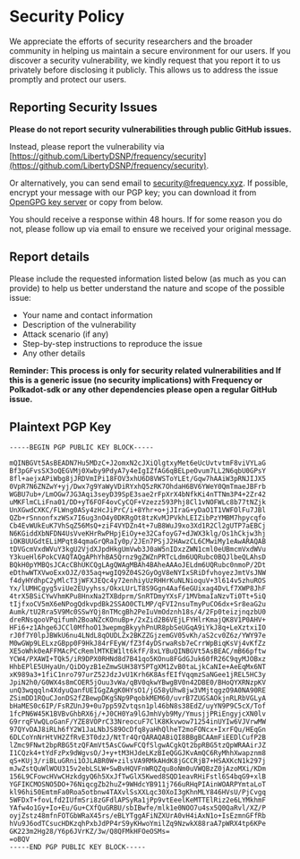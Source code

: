 # Security Policy

We appreciate the efforts of security researchers and the broader community in helping us maintain a
secure environment for our users. If you discover a security vulnerability, we kindly request that
you report it to us privately before disclosing it publicly. This allows us to address the issue
promptly and protect our users.

## Reporting Security Issues

**Please do not report security vulnerabilities through public GitHub issues.**

Instead, please report the vulnerability via [https://github.com/LibertyDSNP/frequency/security](https://github.com/LibertyDSNP/frequency/security).

Or alternatively, you can send email to [security@frequency.xyz](mailto:security@frequency.xyz).  If
possible, encrypt your message with our PGP key; you can download it from [OpenGPG key server](https://keys.openpgp.org/vks/v1/by-fingerprint/0E50AE7CFD8195999CF45370B766E94411B9B734)
or copy from below.

You should receive a response within 48 hours. If for some reason you do not, please follow up via
email to ensure we received your original message.

## Report details
Please include the requested information listed below (as much as you can provide) to help us better
understand the nature and scope of the possible issue:

- Your name and contact information
- Description of the vulnerability
- Attack scenario (if any)
- Step-by-step instructions to reproduce the issue
- Any other details

**Reminder: This process is only for security related vulnerabilities and If this is a generic issue
(no security implications) with Frequency or Polkadot-sdk or any other dependencies please open a
regular GitHub issue.**


## Plaintext PGP Key

```
-----BEGIN PGP PUBLIC KEY BLOCK-----

mQINBGVt5AsBEADN7Hu5MDzC+J2omxN2cJXiQlgtxyMet6eUcUvtvtmF8viVYLaG
Bf3pGFvsSX3oQEGVMj0Xwby9PdyA7y4eIgIZfAG6qBELpeOvum7LL2N6qbU0GPsY
8fl+aejxAPiWbg8jJRDVmIPi18FOV3xhU6D8VWSToYLEt/Gqw7hAAiW3pRNJIJX5
0VpR7N6ZNZwY+yj/Dwx7g9YaWyVDiRYxhQ5zRK7OhdaH6BV6YWeY0QmTmaeJBFrb
WGBU7ub+/LmOGw7JG3Aqi3seyD39SpE3sae2rFpXrX4bNfkKi4nTTNm3P4+2Zr42
uMKFlmCLiFna01/DD+yT6FOF4ovCyCQF+Vzezz593Phj8Cl1vNOFWLc8b77tNZjk
UnXGwdCXKC/FLWng0ASy4zHcJiPrC/i+8Yhr+o+jJIraG+yDaO1T1VWFOlFu7JBl
QZb+rSnnonfxzWSx7I6ug3nO4y0DKRgOt8tzKvMJPVkhLEIZibPzYMBM7hpycqfo
Cb4EvWUkEuK7VhSqZ56MsQ+ziF4VYDZn4t+7uB8WuJ9xo3Xd1R2Cl2gUTP7aEBCj
N6KGiddXbNFDN4UsVveKHrRwPHpjEiOy+e32CafoyG7+dJWX3klg/Os1hCkjw3hj
iOKBUUGdtELiMPqt84qmaGrQRaIy0p/2JEn7PSjJ2HAwzCL6CMwiMy1eAwARAQAB
tDVGcmVxdWVuY3kgU2VjdXJpdHkgUmVwb3J0aW5nIDxzZWN1cml0eUBmcmVxdWVu
Y3kueHl6PokCVAQTAQgAPhYhBA5Qrnz9gZWZnPRTcLdm6UQRubc0BQJlbeQLAhsD
BQkH0pYMBQsJCAcCBhUKCQgLAgQWAgMBAh4BAheAAAoJELdm6UQRubc0nmoP/2Dt
eDthwWTXVwoExxOJZ/035aq+wgIQ9Z04S2GyOgV8eNYIxSRiDfvhoyezJmtVsJNW
f4dyHYdhpC2yMlcT3jWFXJEQc4y72enhiyUzRHHrKuNLNioquV+3l614v5zhuROS
Yx/lUMHCgyg5viUe2EUyyhss/OkxLUrLT8S9Ggn4Aaf6eGUixag4DvLf7XWP8JhF
4trX5BSiCYwVhmKPu8HnxNa2TXBdprm/SnRTDmyYXsF/1MVbmaIaNzvTi0Tt+5iQ
tIjfxoCV5mX6eNPogQdkvpdBk2SSAO0CTLMP/qFVI2nsuTmyPuCO6dx+Sr8eaG2u
Aumk/tU2Rra5V9Mc0SSwYQj8nTMcgBh2PeIuVmOdznh18s/4/2Fp0teizjnqzbU0
dreRNsqooVPqifumh2BoaNZcKOnuBp+/2xZid2B6VEjLFYHlrKmajQK8V1P0AHV+
HFi6+z1Ahge6JCCl0MfhoO13wepmgBkyyhPnUR8pbSeUGqA9iYkJ8q+LeXztxiIO
rJ0f7Y0lpJBWkU6nu4LNdL8qOUDLZx2BKZZGjzemGV05vKh/aS2cv0Z6z/YWY97e
M0wGWp9LELxzGBpp0F9HkJ84rFEyW/fZ3f4yDSrwaRsb7eCrrWpBiqKsVj4vKfZz
XE5oWhk0eAFFMAcPCcRemlMTKEW1lt6kfF/8xLYBuQINBGVt5AsBEAC/mB66pftw
YCW4/PXAWI+TQk5/iR9DPX0RHNd8d7B41qo5KOnu8FGdGJuk60fR26C9qyMJOBxz
HhbEPlE5UHyaUn/QiDOyzB1eZmwSUH38Y5PTgXM1ZvB0taLjkCaNIe+AeEqMx6NT
xK989a3+1fiC1nro797urZ52JdzJvU1Krh6K8AsfEIfVqqmzSaNGee1jREL5HC3y
JpiN2h0/G0WX4s8mCOER5jOuu3vWa/qBV0qkwYBwgBV0n42DBE0/BHoQYXRNzpKV
unQ3wqqqln4XdyuQanfUEIGgZAgK0HYsO1/jG58yUhw8jw3VMjtqgzO9A0NA90RE
ZSimDD1RQuCJonDS2fZBewpDKgSNp9PqobkMEM60/uvrB7ZUGSAOkjnRLRbVGLyA
bHaMES0c6IP/FsRZUnJ9+0u7pp59Zvtqsn1pl46bN8s38EdZ/uyYN9P9C5cX/Tof
1fcPN6W45K1BVBvGhbRX6j/+J0CH0Ya9lGJmhVyb9My/YmusjjPRiEngyjcXN0lv
G9rrqFVwQLoGanF/YZE8VOPrC33NreocuF7ClK8Kkvwow71254inUYIw6VJVrwMW
97QYvDAJ8iRLh6fY2W1JaLNbJS89OcDfq8yaHhQlheT2moFONcx+IxrFQu/HEqGn
6DLCoYnNrHtVH2ZfRvE3T0dzJ/NtTr4QrQARAQABiQI8BBgBCAAmFiEEDlCufP2B
lZmc9FNwt2bpRBG5tzQFAmVt5AsCGwwFCQfSlgwACgkQt2bpRBG5tzQpWRAAirJZ
I1CQzk4+tYdFzPx9dWgvsO/J+y+tM3HJdeLKzBIeQGGJKvAmQC6RyMhhXwapznm8
qS+KUj3/riBLuGRni1OJLABR0W+zilsVA9RMkAHdK8jGCCRjB7+HSAXKcN1k297j
mJwZstQuWlWOU315v2ebLSLW+SwBvHQVFnWRQZqu8oNm0uVWQBzZ0jAzoMXi/KDm
156L9CFowcHVwCHzkdgyQ6h5XxJfTwGlX5Kwed8SQD1eavRHiFstl6S4bqG9+xlB
YGFIKCMOSNO5DO+76NiqcgZb2huZ+9WHdcYB911j766uRHqPIAinWOARPYmtaLoT
kl96hi50EmtmFa0Roa5otbnw4TAXvlSsXXLqc30XoI3gKhnMLY846HVsU/PjCvgq
5WFDxT+fovLfd2IUfmSri8zGFdlAPSyRa1jPp9vtEeelKeMTTElRiz2e6LYMkhmF
YAfw4o1Gy+Io+Eu/Gu+CXfQuGRBU/sbIBwfe/mlk1e0NOO7u4sx5Q0QaRvl/XZ/P
oyjZstz48mfnFOTGbWRaX45rs/eBLYTggAFiNZXUrA0vH4iAxN1o+IsEzmnGFfRb
hVu9J6odTCsucHDKzqhPxbJdPP4rS9yKHwoYmilZq9NzwkX88raA7pWRX4tp6KPe
GK223m2Hg28/Y6p6JVrKZ/3w/Q8QFMkHFOeOSMs=
=oBQV
-----END PGP PUBLIC KEY BLOCK-----
```
